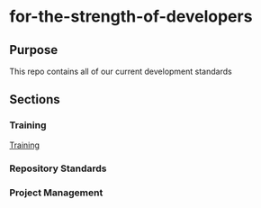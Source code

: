 # for-the-strength-of-developers

## Purpose
This repo contains all of our current development standards

## Sections

### Training
[Training](./Training.md)

### Repository Standards

### Project Management